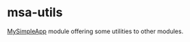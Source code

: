 # msa-utils

[MySimpleApp](https://github.com/mysimpleapp/mysimpleapp) module offering some utilities to other modules.
